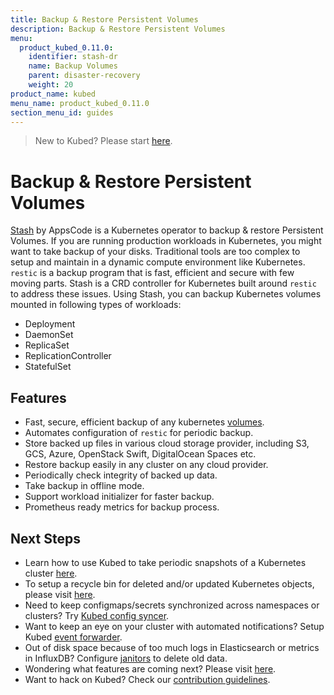```yaml
---
title: Backup & Restore Persistent Volumes
description: Backup & Restore Persistent Volumes
menu:
  product_kubed_0.11.0:
    identifier: stash-dr
    name: Backup Volumes
    parent: disaster-recovery
    weight: 20
product_name: kubed
menu_name: product_kubed_0.11.0
section_menu_id: guides
---
```


> New to Kubed? Please start [here](/docs/concepts/README.md).

# Backup & Restore Persistent Volumes

[Stash](https://appscode.com/products/stash) by AppsCode is a Kubernetes operator to backup & restore Persistent Volumes. If you are running production workloads in Kubernetes, you might want to take backup of your disks. Traditional tools are too complex to setup and maintain in a dynamic compute environment like Kubernetes. `restic` is a backup program that is fast, efficient and secure with few moving parts. Stash is a CRD controller for Kubernetes built around `restic` to address these issues. Using Stash, you can backup Kubernetes volumes mounted in following types of workloads:

- Deployment
- DaemonSet
- ReplicaSet
- ReplicationController
- StatefulSet

## Features
 - Fast, secure, efficient backup of any kubernetes [volumes](https://kubernetes.io/docs/concepts/storage/volumes/).
 - Automates configuration of `restic` for periodic backup.
 - Store backed up files in various cloud storage provider, including S3, GCS, Azure, OpenStack Swift, DigitalOcean Spaces etc.
 - Restore backup easily in any cluster on any cloud provider.
 - Periodically check integrity of backed up data.
 - Take backup in offline mode.
 - Support workload initializer for faster backup.
 - Prometheus ready metrics for backup process.

## Next Steps
 - Learn how to use Kubed to take periodic snapshots of a Kubernetes cluster [here](/docs/guides/disaster-recovery/cluster-snapshot.md).
 - To setup a recycle bin for deleted and/or updated Kubernetes objects, please visit [here](/docs/guides/disaster-recovery/recycle-bin.md).
 - Need to keep configmaps/secrets synchronized across namespaces or clusters? Try [Kubed config syncer](/docs/guides/config-syncer/).
 - Want to keep an eye on your cluster with automated notifications? Setup Kubed [event forwarder](/docs/guides/cluster-events/).
 - Out of disk space because of too much logs in Elasticsearch or metrics in InfluxDB? Configure [janitors](/docs/guides/janitors.md) to delete old data.
 - Wondering what features are coming next? Please visit [here](/docs/roadmap.md).
 - Want to hack on Kubed? Check our [contribution guidelines](/docs/CONTRIBUTING.md).
